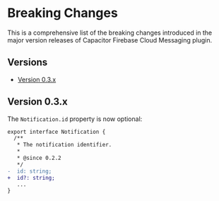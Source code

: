# Breaking Changes

This is a comprehensive list of the breaking changes introduced in the major version releases of Capacitor Firebase Cloud Messaging plugin.

## Versions

- [Version 0.3.x](#version-03x)

## Version 0.3.x

The `Notification.id` property is now optional:

```diff
export interface Notification {
  /**
   * The notification identifier.
   *
   * @since 0.2.2
   */
-  id: string;
+  id?: string;
   ...
}
```
